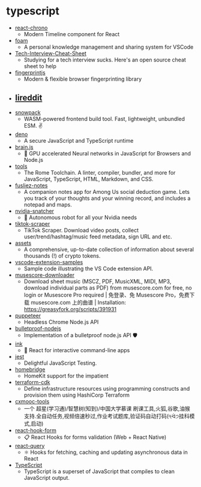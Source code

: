 # typescript
- [react-chrono](https://github.com/prabhuignoto/react-chrono)
  - Modern Timeline component for React
- [foam](https://github.com/foambubble/foam)
  - A personal knowledge management and sharing system for VSCode
- [Tech-Interview-Cheat-Sheet](https://github.com/TSiege/Tech-Interview-Cheat-Sheet)
  - Studying for a tech interview sucks. Here's an open source cheat sheet to help
- [fingerprintjs](https://github.com/fingerprintjs/fingerprintjs)
  - Modern & flexible browser fingerprinting library
- [lireddit](https://github.com/benawad/lireddit)
  - 
- [snowpack](https://github.com/snowpackjs/snowpack)
  - WASM-powered frontend build tool. Fast, lightweight, unbundled ESM. ✌️
- [deno](https://github.com/denoland/deno)
  - A secure JavaScript and TypeScript runtime
- [brain.js](https://github.com/BrainJS/brain.js)
  - 🤖 GPU accelerated Neural networks in JavaScript for Browsers and Node.js
- [tools](https://github.com/rome/tools)
  - The Rome Toolchain. A linter, compiler, bundler, and more for JavaScript, TypeScript, HTML, Markdown, and CSS.
- [fusliez-notes](https://github.com/Kedyn/fusliez-notes)
  - A companion notes app for Among Us social deduction game. Lets you track of your thoughts and your winning record, and includes a notepad and maps.
- [nvidia-snatcher](https://github.com/jef/nvidia-snatcher)
  - 🤖 Autonomous robot for all your Nvidia needs
- [tiktok-scraper](https://github.com/drawrowfly/tiktok-scraper)
  - TikTok Scraper. Download video posts, collect user/trend/hashtag/music feed metadata, sign URL and etc.
- [assets](https://github.com/trustwallet/assets)
  - A comprehensive, up-to-date collection of information about several thousands (!) of crypto tokens.
- [vscode-extension-samples](https://github.com/microsoft/vscode-extension-samples)
  - Sample code illustrating the VS Code extension API.
- [musescore-downloader](https://github.com/Xmader/musescore-downloader)
  - Download sheet music (MSCZ, PDF, MusicXML, MIDI, MP3, download individual parts as PDF) from musescore.com for free, no login or Musescore Pro required | 免登录、免 Musescore Pro，免费下载 musescore.com 上的曲谱 | Installation: https://greasyfork.org/scripts/391931
- [puppeteer](https://github.com/puppeteer/puppeteer)
  - Headless Chrome Node.js API
- [bulletproof-nodejs](https://github.com/santiq/bulletproof-nodejs)
  - Implementation of a bulletproof node.js API 🛡️
- [ink](https://github.com/vadimdemedes/ink)
  - 🌈 React for interactive command-line apps
- [jest](https://github.com/facebook/jest)
  - Delightful JavaScript Testing.
- [homebridge](https://github.com/homebridge/homebridge)
  - HomeKit support for the impatient
- [terraform-cdk](https://github.com/hashicorp/terraform-cdk)
  - Define infrastructure resources using programming constructs and provision them using HashiCorp Terraform
- [cxmooc-tools](https://github.com/CodFrm/cxmooc-tools)
  - 一个 超星(学习通)/智慧树(知到)/中国大学慕课 刷课工具,火狐,谷歌,油猴支持.全自动任务,视频倍速秒过,作业考试题库,验证码自动打码(੧ᐛ੭挂科模式,启动)
- [react-hook-form](https://github.com/react-hook-form/react-hook-form)
  - 📋 React Hooks for forms validation (Web + React Native)
- [react-query](https://github.com/tannerlinsley/react-query)
  - ⚛️ Hooks for fetching, caching and updating asynchronous data in React
- [TypeScript](https://github.com/microsoft/TypeScript)
  - TypeScript is a superset of JavaScript that compiles to clean JavaScript output.

